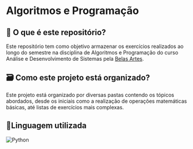 # Algoritmos e Programação

## 🦜 O que é este repositório?
Este repositório tem como objetivo armazenar os exercícios realizados ao longo do semestre na disciplina de Algoritmos e Programação do curso Análise e Desenvolvimento de Sistemas pela [Belas Artes](https://novo.belasartes.br/analise-e-desenvolvimento-de-sistemas-ead/).

## 🗃️ Como este projeto está organizado?
Este projeto está organizado por diversas pastas contendo os tópicos abordados, desde os iniciais como a realização de operações matemáticas básicas, até listas de exercícios mais complexas. 

## 🌟Linguagem utilizada
![Python](https://img.shields.io/badge/PYTHON-163490?style=for-the-badge&logo=python&logoColor=white)
 
